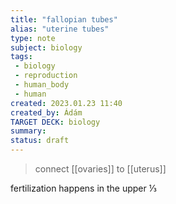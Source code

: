 ```yaml
---
title: "fallopian tubes"
alias: "uterine tubes"
type: note
subject: biology
tags:
 - biology
 - reproduction
 - human_body
 - human
created: 2023.01.23 11:40
created_by: Ádám
TARGET DECK: biology
summary: 
status: draft 
---
```

>connect [[ovaries]] to [[uterus]] 

fertilization happens in the upper ⅓